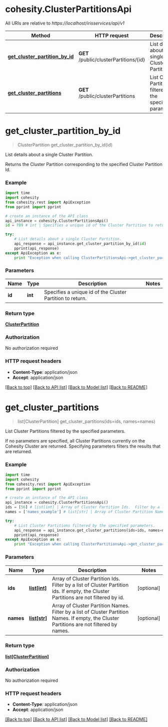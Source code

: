# cohesity.ClusterPartitionsApi

All URIs are relative to *https://localhost/irisservices/api/v1*

Method | HTTP request | Description
------------- | ------------- | -------------
[**get_cluster_partition_by_id**](ClusterPartitionsApi.md#get_cluster_partition_by_id) | **GET** /public/clusterPartitions/{id} | List details about a single Cluster Partition.
[**get_cluster_partitions**](ClusterPartitionsApi.md#get_cluster_partitions) | **GET** /public/clusterPartitions | List Cluster Partitions filtered by the specified parameters.


# **get_cluster_partition_by_id**
> ClusterPartition get_cluster_partition_by_id(id)

List details about a single Cluster Partition.

Returns the Cluster Partition corresponding to the specified Cluster Partition Id.

### Example 
```python
import time
import cohesity
from cohesity.rest import ApiException
from pprint import pprint

# create an instance of the API class
api_instance = cohesity.ClusterPartitionsApi()
id = 789 # int | Specifies a unique id of the Cluster Partition to return.

try: 
    # List details about a single Cluster Partition.
    api_response = api_instance.get_cluster_partition_by_id(id)
    pprint(api_response)
except ApiException as e:
    print "Exception when calling ClusterPartitionsApi->get_cluster_partition_by_id: %s\n" % e
```

### Parameters

Name | Type | Description  | Notes
------------- | ------------- | ------------- | -------------
 **id** | **int**| Specifies a unique id of the Cluster Partition to return. | 

### Return type

[**ClusterPartition**](ClusterPartition.md)

### Authorization

No authorization required

### HTTP request headers

 - **Content-Type**: application/json
 - **Accept**: application/json

[[Back to top]](#) [[Back to API list]](../README.md#documentation-for-api-endpoints) [[Back to Model list]](../README.md#documentation-for-models) [[Back to README]](../README.md)

# **get_cluster_partitions**
> list[ClusterPartition] get_cluster_partitions(ids=ids, names=names)

List Cluster Partitions filtered by the specified parameters.

If no parameters are specified, all Cluster Partitions currently on the Cohesity Cluster are returned. Specifying parameters filters the results that are returned.

### Example 
```python
import time
import cohesity
from cohesity.rest import ApiException
from pprint import pprint

# create an instance of the API class
api_instance = cohesity.ClusterPartitionsApi()
ids = [56] # list[int] | Array of Cluster Partition Ids.  Filter by a list of Cluster Partition ids. If empty, the Cluster Partitions are not filtered by id. (optional)
names = ['names_example'] # list[str] | Array of Cluster Partition Names.  Filter by a list of Cluster Partition Names. If empty, the Cluster Partitions are not filtered by names. (optional)

try: 
    # List Cluster Partitions filtered by the specified parameters.
    api_response = api_instance.get_cluster_partitions(ids=ids, names=names)
    pprint(api_response)
except ApiException as e:
    print "Exception when calling ClusterPartitionsApi->get_cluster_partitions: %s\n" % e
```

### Parameters

Name | Type | Description  | Notes
------------- | ------------- | ------------- | -------------
 **ids** | [**list[int]**](int.md)| Array of Cluster Partition Ids.  Filter by a list of Cluster Partition ids. If empty, the Cluster Partitions are not filtered by id. | [optional] 
 **names** | [**list[str]**](str.md)| Array of Cluster Partition Names.  Filter by a list of Cluster Partition Names. If empty, the Cluster Partitions are not filtered by names. | [optional] 

### Return type

[**list[ClusterPartition]**](ClusterPartition.md)

### Authorization

No authorization required

### HTTP request headers

 - **Content-Type**: application/json
 - **Accept**: application/json

[[Back to top]](#) [[Back to API list]](../README.md#documentation-for-api-endpoints) [[Back to Model list]](../README.md#documentation-for-models) [[Back to README]](../README.md)

